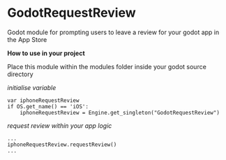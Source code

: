 # GodotRequestReview
Godot module for prompting users to leave a review for your godot app in the App Store

__How to use in your project__

Place this module within the modules folder inside your godot source directory

_initialise variable_

```
var iphoneRequestReview
if OS.get_name() == 'iOS':
    iphoneRequestReview = Engine.get_singleton("GodotRequestReview")
```

_request review within your app logic_

```
...
iphoneRequestReview.requestReview()
...
```
